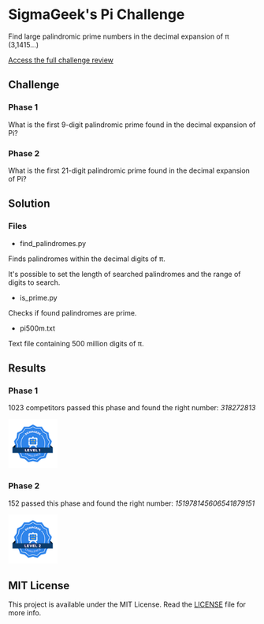 # SigmaGeek's Pi Challenge

Find large palindromic prime numbers in the decimal expansion of π (3,1415…)

[Access the full challenge review](https://sigmageek.com/challenge_results/1656603146901x235034290182684670)

## Challenge

### Phase 1

What is the first 9-digit palindromic prime found in the decimal expansion of Pi?

### Phase 2

What is the first 21-digit palindromic prime found in the decimal expansion of Pi?

## Solution

### Files

- find_palindromes.py

Finds palindromes within the decimal digits of π.

It's possible to set the length of searched palindromes and the range of digits to search.

- is_prime.py

Checks if found palindromes are prime.

- pi500m.txt

Text file containing 500 million digits of π.

## Results

### Phase 1

1023 competitors passed this phase and found the right number: *318272813*

<img src="img/medal1.png" alt="Phase 1 Medal" width="100">

### Phase 2

152 passed this phase and found the right number: *151978145606541879151*

<img src="img/medal2.png" alt="Phase 2 Medal" width="100">

## MIT License

This project is available under the MIT License. Read the [LICENSE](LICENSE) file for more info.
